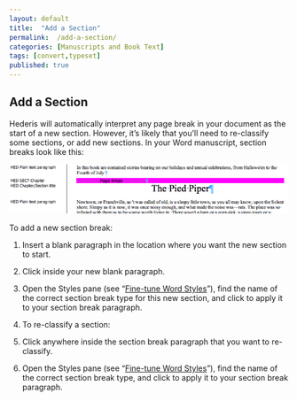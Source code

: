 ```yaml
---
layout: default
title:  "Add a Section"
permalink:  /add-a-section/
categories: [Manuscripts and Book Text]
tags: [convert,typeset]
published: true
---
```


<section data-type="chapter" class="hsecchapter" data-hederis-type="hsecchapter" id="add-a-section" data-pi-attrs="id: add-a-section; data-tags: convert,typeset;" role="doc-chapter" data-tags="convert,typeset" data-author-name=" " data-book-title=" " title="Add a Section"><h1 data-hederis-type="hblkchaptitle" class="hblkchaptitle" id="px2Thgisy">Add a Section</h1>
    <p class="hblkp" data-hederis-type="hblkp" id="pyDp7NuFc">Hederis will automatically interpret any page break in your document as the start of a new section. However, it&#8217;s likely that you&#8217;ll need to re-classify some sections, or add new sections. In your Word manuscript, section breaks look like this:</p>
    <img data-hederis-type="hblkimg" class="hblkimg" id="pwRkZFcvK" src="/images/sectbr.png" data-img-src="sectbr.png"/>
    <p class="hblkp" data-hederis-type="hblkp" id="plBNpuSUe">To add a new section break:</p>
    <ol class="hwprnumlist" data-hederis-type="hwprnumlist" id="pJL0Hny9o"><li class="hblkoli" data-hederis-type="hblkoli" id="liErqP0Aj1"><p class="hblkoli" data-hederis-type="hblklip" id="pc703tfOq">Insert a blank paragraph in the location where you want the new section to start.</p></li>
    <li class="hblkoli" data-hederis-type="hblkoli" id="limce19613"><p class="hblkoli" data-hederis-type="hblklip" id="pwbyILdZ3">Click inside your new blank paragraph.</p></li>
    <li class="hblkoli" data-hederis-type="hblkoli" id="liF9AP08C1"><p class="hblkoli" data-hederis-type="hblklip" id="pp1CMLTlZ">Open the Styles pane (see &#8220;<a href="{% post_url 2019-10-22-16-Fine-tuneWordStyles %}" id="pZd7bIL4w"><span class="Hyperlink" id="pdmL3GrMX">Fine-tune Word Styles</span></a>&#8221;), find the name of the correct section break type for this new section, and click to apply it to your section break paragraph.</p></li>
    <li class="hblkoli" data-hederis-type="hblkoli" id="li7E8WetVH"><p class="hblkoli" data-hederis-type="hblklip" id="pZz2NeyoU">To re-classify a section:</p></li>
    <li class="hblkoli" data-hederis-type="hblkoli" id="li8886hE25"><p class="hblkoli" data-hederis-type="hblklip" id="pvNngG4rJ">Click anywhere inside the section break paragraph that you want to re-classify.</p></li>
    <li class="hblkoli" data-hederis-type="hblkoli" id="liiCasktM5"><p class="hblkoli" data-hederis-type="hblklip" id="p3z9Qidie">Open the Styles pane (see &#8220;<a href="{% post_url 2019-10-22-16-Fine-tuneWordStyles %}" id="pmrprE4Um"><span class="Hyperlink" id="pDZwOKiZy">Fine-tune Word Styles</span></a>&#8221;), find the name of the correct section break type, and click to apply it to your section break paragraph.</p></li>
    </ol>
    </section>
    